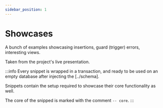 ```yaml
---
sidebar_position: 1
---
```


# Showcases

A bunch of examples showcasing insertions, guard (trigger) errors, interesting views.

Taken from the project's live presentation.

:::info
Every snippet is wrapped in a transaction, and ready to be used on an empty database after injecting the [../schema].

Snippets contain the setup required to showcase their core functionality as well.

The core of the snipped is marked with the comment `-- core`.
:::